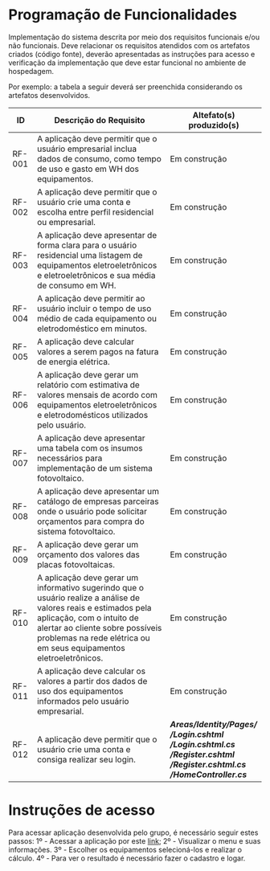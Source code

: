 # Programação de Funcionalidades

Implementação do sistema descrita por meio dos requisitos funcionais e/ou não funcionais. Deve relacionar os requisitos atendidos com os artefatos criados (código fonte), deverão apresentadas as instruções para acesso e verificação da implementação que deve estar funcional no ambiente de hospedagem.

Por exemplo: a tabela a seguir deverá ser preenchida considerando os artefatos desenvolvidos.

|ID        | Descrição do Requisito  | Altefato(s) produzido(s) |
|----------|-----------------------------------------|----|
|RF-001    | A aplicação deve permitir que o usuário empresarial inclua dados de consumo, como tempo de uso e gasto em WH dos equipamentos. | Em construção  | 
|RF-002    | A aplicação deve permitir que o usuário crie uma conta e escolha entre perfil residencial ou empresarial.| Em construção |
|RF-003    | A aplicação deve apresentar de forma clara para o usuário residencial uma listagem de equipamentos eletroeletrônicos e eletroeletrônicos e sua média de consumo em WH.| Em construção | 
|RF-004    | A aplicação deve permitir ao usuário incluir o tempo de uso médio de cada equipamento ou eletrodoméstico em minutos.| Em construção |
|RF-005    | A aplicação deve calcular valores a serem pagos na fatura de energia elétrica.| Em construção | 
|RF-006    | A aplicação deve gerar um relatório com estimativa de valores mensais de acordo com equipamentos eletroeletrônicos e eletrodomésticos utilizados pelo usuário. | Em construção  |
|RF-007    | A aplicação deve apresentar uma tabela com os insumos necessários para implementação de um sistema fotovoltaico. | Em construção | 
|RF-008    | A aplicação deve apresentar um catálogo de empresas parceiras onde o usuário pode solicitar orçamentos para compra do sistema fotovoltaico.| Em construção |
|RF-009    | A aplicação deve gerar um orçamento dos valores das placas fotovoltaicas. | Em construção |
|RF-010    | A aplicação deve gerar um informativo sugerindo que o usuário realize a análise de valores reais e estimados pela aplicação, com o intuito de alertar ao cliente sobre possíveis problemas na rede elétrica ou em seus equipamentos eletroeletrônicos. | Em construção |
|RF-011    | A aplicação deve calcular os valores a partir dos dados de uso dos equipamentos informados pelo usuário empresarial.| Em construção  | 
|RF-012    | A aplicação deve permitir que o usuário crie uma conta e consiga realizar seu login.|***Areas/Identity/Pages/ <br> /Login.cshtml <br> /Login.cshtml.cs <br> /Register.cshtml <br> /Register.cshtml.cs <br> /HomeController.cs*** | 




# Instruções de acesso

Para acessar aplicação desenvolvida pelo grupo, é necessário seguir estes passos:
1º - Acessar a aplicação por este [link](https://calculodeequipamentos.azurewebsites.net/);
2º - Visualizar o menu e suas informações.
3º - Escolher os equipamentos selecioná-los e realizar o cálculo.
4º - Para ver o resultado é necessário fazer o cadastro e logar.
